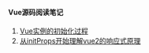 #### Vue源码阅读笔记

1. [Vue实例的初始化过程](./vue源码学习笔记/Vue的初始化过程)
2. [从initProps开始理解vue2的响应式原理](./vue源码学习笔记/从initProps开始理解vue2的响应式原理)
